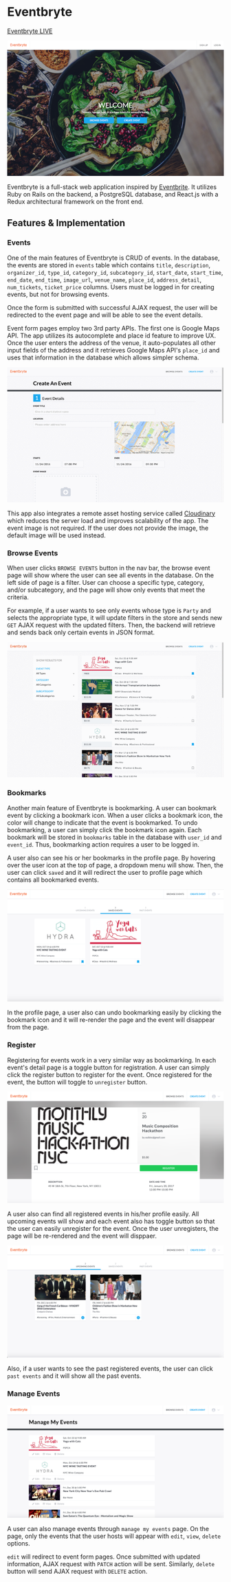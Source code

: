 # Eventbryte

[Eventbryte LIVE](http://www.eventbryte.site)

![Mainpage](docs/img/home.jpg)

Eventbryte is a full-stack web application inspired by [Eventbrite](http://www.eventbrite.com). It utilizes Ruby on Rails on the backend, a PostgreSQL database, and React.js with a Redux architectural framework on the front end.

## Features & Implementation

### Events

  One of the main features of Eventbryte is CRUD of events. In the database, the events are stored in `events` table which contains `title`, `description`, `organizer_id`, `type_id`, `category_id`, `subcategory_id`, `start_date`, `start_time`, `end_date`, `end_time`, `image_url`, `venue_name`, `place_id`, `address_detail`, `num_tickets`, `ticket_price` columns. Users must be logged in for creating events, but not for browsing events.

  Once the form is submitted with successful AJAX request, the user will be redirected to the event page and will be able to see the event details.

  Event form pages employ two 3rd party APIs. The first one is Google Maps API. The app utilizes its autocomplete and place id feature to improve UX. Once the user enters the address of the venue, it auto-populates all other input fields of the address and it retrieves Google Maps API's `place_id` and uses that information in the database which allows simpler schema.

  ![Create Event Image](docs/img/create_event.gif)

  This app also integrates a remote asset hosting service called [Cloudinary](http://cloudinary.com/) which reduces the server load and improves scalability of the app. The event image is not required. If the user does not provide the image, the default image will be used instead.


### Browse Events

  When user clicks `BROWSE EVENTS` button in the nav bar, the browse event page will show where the user can see all events in the database. On the left side of page is a filter. User can choose a specific type, category, and/or subcategory, and the page will show only events that meet the criteria.

  For example, if a user wants to see only events whose type is `Party` and selects the appropriate type, it will update filters in the store and sends new `GET` AJAX request with the updated filters. Then, the backend will retrieve and sends back only certain events in JSON format.

  ![Browse Event Image](docs/img/browse_event.gif)


### Bookmarks

  Another main feature of Eventbryte is bookmarking. A user can bookmark event by clicking a bookmark icon. When a user clicks a bookmark icon, the color will change to indicate that the event is bookmarked. To undo bookmarking, a user can simply click the bookmark icon again. Each bookmark will be stored in `bookmarks` table in the database with `user_id` and `event_id`. Thus, bookmarking action requires a user to be logged in.

  A user also can see his or her bookmarks in the profile page. By hovering over the user icon at the top of page, a dropdown menu will show. Then, the user can click `saved` and it will redirect the user to profile page which contains all bookmarked events.

  ![Bookmark](docs/img/bookmark.jpg)

  In the profile page, a user also can undo bookmarking easily by clicking the bookmark icon and it will re-render the page and the event will disappear from the page.

### Register

  Registering for events work in a very similar way as bookmarking. In each event's detail page is a toggle button for registration. A user can simply click the register button to register for the event. Once registered for the event, the button will toggle to `unregister` button.

  ![Event Detail](docs/img/event_detail.jpg)

  A user also can find all registered events in his/her profile easily. All upcoming events will show and each event also has toggle button so that the user can easily unregister for the event. Once the user unregisters, the page will be re-rendered and the event will disppaer.

  ![Upcoming Events](docs/img/ticket.jpg)

  Also, if a user wants to see the past registered events, the user can click `past events` and it will show all the past events.


### Manage Events

  ![Manage](docs/img/manage.jpg)

  A user can also manage events through `manage my events` page. On the page, only the events that the user hosts will appear with `edit`, `view`, `delete` options.

  `edit` will redirect to event form pages. Once submitted with updated information, AJAX request with `PATCH` action will be sent. Similarly, `delete` button will send AJAX request with `DELETE` action.
